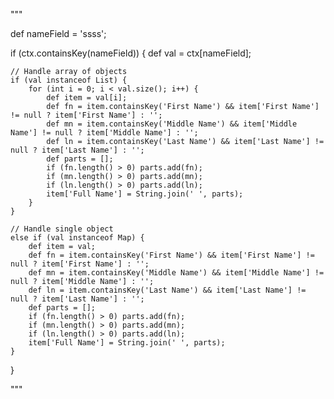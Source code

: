 """


def nameField = 'ssss';

if (ctx.containsKey(nameField)) {
    def val = ctx[nameField];

    // Handle array of objects
    if (val instanceof List) {
        for (int i = 0; i < val.size(); i++) {
            def item = val[i];
            def fn = item.containsKey('First Name') && item['First Name'] != null ? item['First Name'] : '';
            def mn = item.containsKey('Middle Name') && item['Middle Name'] != null ? item['Middle Name'] : '';
            def ln = item.containsKey('Last Name') && item['Last Name'] != null ? item['Last Name'] : '';
            def parts = [];
            if (fn.length() > 0) parts.add(fn);
            if (mn.length() > 0) parts.add(mn);
            if (ln.length() > 0) parts.add(ln);
            item['Full Name'] = String.join(' ', parts);
        }
    }

    // Handle single object
    else if (val instanceof Map) {
        def item = val;
        def fn = item.containsKey('First Name') && item['First Name'] != null ? item['First Name'] : '';
        def mn = item.containsKey('Middle Name') && item['Middle Name'] != null ? item['Middle Name'] : '';
        def ln = item.containsKey('Last Name') && item['Last Name'] != null ? item['Last Name'] : '';
        def parts = [];
        if (fn.length() > 0) parts.add(fn);
        if (mn.length() > 0) parts.add(mn);
        if (ln.length() > 0) parts.add(ln);
        item['Full Name'] = String.join(' ', parts);
    }
}

"""
